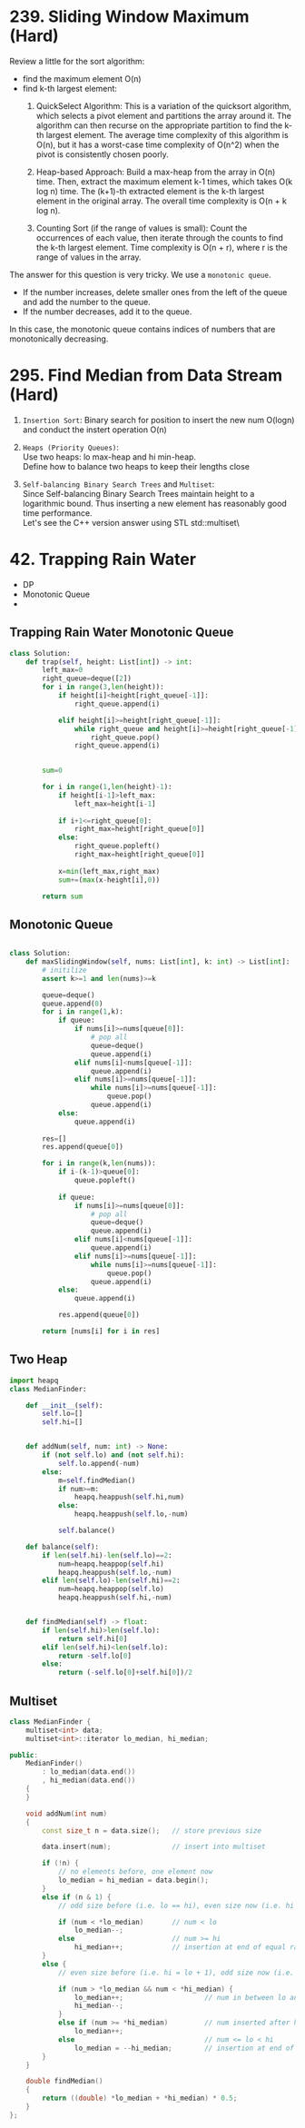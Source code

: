 # 239. Sliding Window Maximum (Hard)

Review a little for the sort algorithm:
- find the maximum element O(n)
- find k-th largest element:
  1. QuickSelect Algorithm: This is a variation of the quicksort algorithm, which selects a pivot element and partitions the array around it. The algorithm can then recurse on the appropriate partition to find the k-th largest element. The average time complexity of this algorithm is O(n), but it has a worst-case time complexity of O(n^2) when the pivot is consistently chosen poorly.
  
  2. Heap-based Approach: Build a max-heap from the array in O(n) time. Then, extract the maximum element k-1 times, which takes O(k log n) time. The (k+1)-th extracted element is the k-th largest element in the original array. The overall time complexity is O(n + k log n).
  
  3. Counting Sort (if the range of values is small): Count the occurrences of each value, then iterate through the counts to find the k-th largest element. Time complexity is O(n + r), where r is the range of values in the array.
  
The answer for this question is very tricky. We use a `monotonic queue`.

- If the number increases, delete smaller ones from the left of the queue and add the number to the queue.
- If the number decreases, add it to the queue.

In this case, the monotonic queue contains indices of numbers that are monotonically decreasing.


# 295. Find Median from Data Stream (Hard)

1. `Insertion Sort`:
Binary search for position to insert the new num O(logn) and conduct the instert operation O(n)

2. `Heaps (Priority Queues)`:\
Use two heaps: lo max-heap and hi min-heap.\
Define how to balance two heaps to keep their lengths close

3. `Self-balancing Binary Search Trees` and `Multiset`:\
Since Self-balancing Binary Search Trees maintain height to a logarithmic bound. Thus inserting a new element has reasonably good time performance. \
Let's see the C++ version answer using STL std::multiset\

# 42. Trapping Rain Water
- DP
- Monotonic Queue
- 


## Trapping Rain Water Monotonic Queue
```python
class Solution:
    def trap(self, height: List[int]) -> int:
        left_max=0
        right_queue=deque([2])
        for i in range(3,len(height)):
            if height[i]<height[right_queue[-1]]:
                right_queue.append(i)

            elif height[i]>=height[right_queue[-1]]:
                while right_queue and height[i]>=height[right_queue[-1]]:
                    right_queue.pop()
                right_queue.append(i)

    
        sum=0

        for i in range(1,len(height)-1):
            if height[i-1]>left_max:
                left_max=height[i-1]
            
            if i+1<=right_queue[0]:
                right_max=height[right_queue[0]]
            else:
                right_queue.popleft()
                right_max=height[right_queue[0]]
            
            x=min(left_max,right_max)
            sum+=(max(x-height[i],0))

        return sum
```

## Monotonic Queue
```python

class Solution:
    def maxSlidingWindow(self, nums: List[int], k: int) -> List[int]:
        # initilize
        assert k>=1 and len(nums)>=k

        queue=deque()
        queue.append(0)
        for i in range(1,k):
            if queue:
                if nums[i]>=nums[queue[0]]:
                    # pop all
                    queue=deque()
                    queue.append(i)
                elif nums[i]<nums[queue[-1]]:
                    queue.append(i)
                elif nums[i]>=nums[queue[-1]]:
                    while nums[i]>=nums[queue[-1]]:
                        queue.pop()
                    queue.append(i)
            else:
                queue.append(i)
        
        res=[]
        res.append(queue[0])

        for i in range(k,len(nums)):
            if i-(k-1)>queue[0]:
                queue.popleft()
            
            if queue:
                if nums[i]>=nums[queue[0]]:
                    # pop all
                    queue=deque()
                    queue.append(i)
                elif nums[i]<nums[queue[-1]]:
                    queue.append(i)
                elif nums[i]>=nums[queue[-1]]:
                    while nums[i]>=nums[queue[-1]]:
                        queue.pop()
                    queue.append(i)
            else:
                queue.append(i)

            res.append(queue[0])

        return [nums[i] for i in res]

```

## Two Heap
```python
import heapq
class MedianFinder:

    def __init__(self):
        self.lo=[]
        self.hi=[]


    def addNum(self, num: int) -> None:
        if (not self.lo) and (not self.hi):
            self.lo.append(-num)
        else:
            m=self.findMedian()
            if num>=m:
                heapq.heappush(self.hi,num)
            else:
                heapq.heappush(self.lo,-num)

            self.balance()

    def balance(self):
        if len(self.hi)-len(self.lo)==2:
            num=heapq.heappop(self.hi)
            heapq.heappush(self.lo,-num)
        elif len(self.lo)-len(self.hi)==2:
            num=heapq.heappop(self.lo)
            heapq.heappush(self.hi,-num)


    def findMedian(self) -> float:
        if len(self.hi)>len(self.lo):
            return self.hi[0]
        elif len(self.hi)<len(self.lo):
            return -self.lo[0]
        else:
            return (-self.lo[0]+self.hi[0])/2

```
## Multiset
```c++
class MedianFinder {
    multiset<int> data;
    multiset<int>::iterator lo_median, hi_median;

public:
    MedianFinder()
        : lo_median(data.end())
        , hi_median(data.end())
    {
    }

    void addNum(int num)
    {
        const size_t n = data.size();   // store previous size

        data.insert(num);               // insert into multiset

        if (!n) {
            // no elements before, one element now
            lo_median = hi_median = data.begin();
        }
        else if (n & 1) {
            // odd size before (i.e. lo == hi), even size now (i.e. hi = lo + 1)

            if (num < *lo_median)       // num < lo
                lo_median--;
            else                        // num >= hi
                hi_median++;            // insertion at end of equal range
        }
        else {
            // even size before (i.e. hi = lo + 1), odd size now (i.e. lo == hi)

            if (num > *lo_median && num < *hi_median) {
                lo_median++;                    // num in between lo and hi
                hi_median--;
            }
            else if (num >= *hi_median)         // num inserted after hi
                lo_median++;
            else                                // num <= lo < hi
                lo_median = --hi_median;        // insertion at end of equal range spoils lo
        }
    }

    double findMedian()
    {
        return ((double) *lo_median + *hi_median) * 0.5;
    }
};
```
